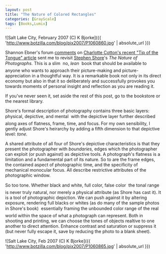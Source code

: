 ```yaml
---
layout: post
title: "The Nature of Colored Rectangles"
categories: [GrayScale]
tags: [Books,Lumix]
---
```



![Salt Lake City, February 2007 (C) K Bjorke]({{ 'http://www.botzilla.com/blog/pix2007/P1060860.jpg' | absolute_url }})


Shannon Ebner's forum <a href="http://www.tipofthetongue.org/discuss.html?id=5,149,234">comments</a> on <a href="http://www.botzilla.com/blog/archives/000580.html">Charlotte Cotton's recent "Tip of the Tongue" article</a> sent me to revisit <a href="http://www.blindspot.com/issue26/conversation26.html">Stephen Shore</a>'s <cite>The Nature of Photographs.</cite>  This is a slim &#151; no, <i>lean</i> &#151; book that should be available to anyone who wants to approach their picture-making and picture-appreciation in a thoughtful way. It is a remarkable book not only in its direct economy but also in that it so deliberately and successfully provokes you towards moments of personal insight and reflection as you are reading it.


<!--more-->
If you've never seen it, set aside the rest of this post, go to the bookstore or the nearest library.

Shore's formal description of photography contains three basic layers: physical, depictive, and mental &#151; with the depictive layer further described along axes of flatness, frame, time, and focus. For my own sensibility, I gently adjust Shore's heirarchy by adding a fifth dimension to that depictive level: <i>tone.</i>

A shared attribute of all four of Shore's depictive characteristics is that they present the photographer with <i>boundaries,</i> edges which the photographer can exploit (or push against) as depictive tools. A photograph's flatness is a limitation and a fundamental part of its nature. So to are the frame edges, the contained aspect of photographic time,  and the specificity of mechanical monocular focus. All describe restrictive attributes of the photographic window.

So too tone. Whether black and white, full color, false color &#151; the tonal range is never truly natural, nor merely a physical attribute (as Shore has cast it). It is a tool of photographic depiction. We can push against it by altering exposure, rendering full blacks or whites (as do many of the sample photos in Shore's book) &#151; essentially framing the unbounded color range of the real world within the space of what a photograph can represent. Both in shooting and printing, we can choose the tones of objects realtive to one another to direct attention. Enhance contrast and saturation or suppress it  (but never fully escape it, save by reducing the photo to a blank sheet).



![Salt Lake City, Feb 2007 (C) K Bjorke]({{ 'http://www.botzilla.com/blog/pix2007/P1060865.jpg' | absolute_url }})



